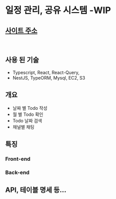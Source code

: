 
# 일정 관리, 공유 시스템 -WIP
## [사이트 주소](https://calendar-engine.space)
&nbsp;

## 사용 된 기술
- Typescript, React, React-Query,
- NestJS, TypeORM, Mysql, EC2, S3
&nbsp;

## 개요
- 날짜 별 Todo 작성
- 월 별 Todo 확인
- Todo 날짜 검색
- 채널별 채팅

## 특징

### Front-end

### Back-end
<!-- - 로그인
  - 쿠키/세션 방식 로그인
  - OAuth2.0 방식을 통한 인증 신뢰도 향상

- 유효성 검증
  - 서비스단의 비즈니스 로직과 결합되어있던 Validation을 분리해 컨트롤러로 데이터를 받아오기전 Pipe에서 Validation을 처리
  - 서비스는 로직에 보다 더 집중하도록 구조를 명확히해 가독성을 높이고 결합도를 낮춤

- 에러 핸들링
  - Exception Filter를 통해 전체적인 에러를 핸들링하고 응답 시 리턴되는 객체의 정보를 강화하고 일관성을 보장하도록 처리 -->

## API, 테이블 명세 등...